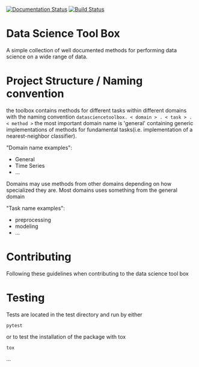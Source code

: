 [![Documentation Status](https://readthedocs.org/projects/datasciencetoolbox/badge/?version=latest)](https://datasciencetoolbox.readthedocs.io/en/latest/?badge=latest) [![Build Status](https://travis-ci.org/DTU-DABAI/datasciencetoolbox.svg?branch=master)](https://travis-ci.org/DTU-DABAI/datasciencetoolbox)

# Data Science Tool Box
A simple collection of well documented methods for performing data science on a wide range of data.

# Project Structure / Naming convention
the toolbox contains methods for different tasks within different domains with the naming convention `datasciencetoolbox. < domain > . < task > . < method >`
the most important domain name is 'general' containing generic implementations of methods for fundamental tasks(i.e. implementation of a nearest-neighbor classifier).

"Domain name examples":

- General
- Time Series
- ...

Domains may use methods from other domains depending on how specialized they are. Most domains uses something from the general domain

"Task name examples":

- preprocessing
- modeling
- ...


# Contributing

Following these guidelines when contributing to the data science tool box


# Testing

Tests are located in the test directory and run by either

```
pytest
```
or to test the installation of the package with tox
```
tox
```
...
